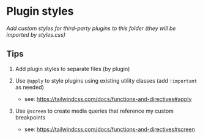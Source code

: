 # Plugin styles

_Add custom styles for third-party plugins to this folder (they will be imported by styles.css)_

## Tips

1. Add plugin styles to separate files (by plugin)

2. Use `@apply` to style plugins using existing utility classes (add `!important` as needed)

   * see: https://tailwindcss.com/docs/functions-and-directives#apply

3. Use `@screen` to create media queries that reference my custom breakpoints

   * see: https://tailwindcss.com/docs/functions-and-directives#screen
